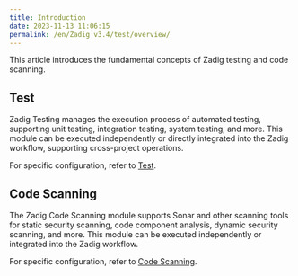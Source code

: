 ```yaml
---
title: Introduction
date: 2023-11-13 11:06:15
permalink: /en/Zadig v3.4/test/overview/
---
```


This article introduces the fundamental concepts of Zadig testing and code scanning.

## Test

Zadig Testing manages the execution process of automated testing, supporting unit testing, integration testing, system testing, and more. This module can be executed independently or directly integrated into the Zadig workflow, supporting cross-project operations.

For specific configuration, refer to [Test](/en/Zadig%20v3.4/project/test/).

## Code Scanning

The Zadig Code Scanning module supports Sonar and other scanning tools for static security scanning, code component analysis, dynamic security scanning, and more. This module can be executed independently or integrated into the Zadig workflow.

For specific configuration, refer to [Code Scanning](/en/Zadig%20v3.4/project/scan/).